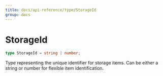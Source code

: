 ```yaml
---
title: docs/api-reference/type/StorageId
group: docs
---
```


# StorageId

```ts
type StorageId = string | number;
```

Type representing the unique identifier for storage items.
Can be either a string or number for flexible item identification.
